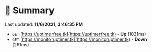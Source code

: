 # 📖 Summary
Last updated: **11/6/2021, 3:46:35 PM**

- `GET` [https://uptimerfree.tk](https://uptimerfree.tk) - **Up** (1031ms)
- `GET` [https://monitoruptimer.tk](https://monitoruptimer.tk) - **Down** (261ms)
